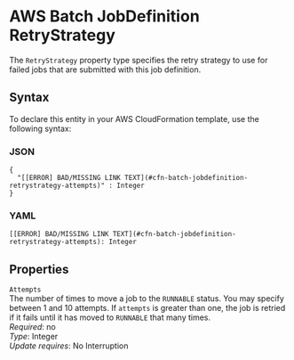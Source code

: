 # AWS Batch JobDefinition RetryStrategy<a name="aws-properties-batch-jobdefinition-retrystrategy"></a>

The `RetryStrategy` property type specifies the retry strategy to use for failed jobs that are submitted with this job definition\.

## Syntax<a name="aws-properties-batch-jobdefinition-retrystrategy-syntax"></a>

To declare this entity in your AWS CloudFormation template, use the following syntax:

### JSON<a name="aws-properties-batch-jobdefinition-retrystrategy-syntax.json"></a>

```
{
  "[[ERROR] BAD/MISSING LINK TEXT](#cfn-batch-jobdefinition-retrystrategy-attempts)" : Integer
}
```

### YAML<a name="aws-properties-batch-jobdefinition-retrystrategy-syntax.yaml"></a>

```
[[ERROR] BAD/MISSING LINK TEXT](#cfn-batch-jobdefinition-retrystrategy-attempts): Integer
```

## Properties<a name="aws-properties-batch-jobdefinition-retrystrategy-properties"></a>

`Attempts`  
The number of times to move a job to the `RUNNABLE` status\. You may specify between 1 and 10 attempts\. If `attempts` is greater than one, the job is retried if it fails until it has moved to `RUNNABLE` that many times\.  
 *Required*: no  
*Type*: Integer  
 *Update requires*: No Interruption 